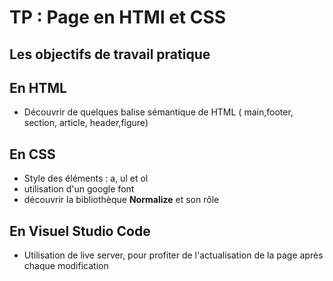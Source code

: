 # TP : Page en HTMl et CSS

## Les objectifs de travail pratique 

## En HTML

- Découvrir de quelques balise sémantique de HTML ( main,footer, section, article, header,figure)

## En CSS

- Style des éléments : a, ul et ol
- utilisation d'un google font
- découvrir la bibliothèque **Normalize** et son rôle

## En Visuel Studio Code
- Utilisation de live server, pour profiter de l'actualisation de la page après chaque modification